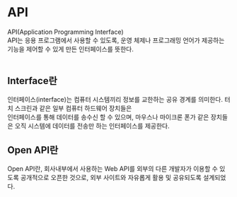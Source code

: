 # API

API(Application Programming Interface)</br>
API는 응용 프로그램에서 사용할 수 있도록, 운영 체제나 프로그래밍 언어가 제공하는 기능을 제어할 수 있게 만든 인터페이스를 뜻한다.
</br>
</br>

## Interface란

인터페이스(interface)는 컴퓨터 시스템끼리 정보를 교한하는 공유 경계를 의미한다. 터치 스크린과 같은 일부 컴퓨터 하드웨어 장치들은
</br>인터페이스를 통해 데이터를 송수신 할 수 있으며, 마우스나 마이크론 폰가 같은 장치들은 오직 시스템에 데이터를 전송만 하는 인터페이스를 제공한다.

## Open API란

Open API란, 회사내부에서 사용하는 Web API를 외부의 다른 개발자가 이용할 수 있도록 공개적으로 오픈한 것으로, 외부 사이트와 자유롭게 활용 및 공유되도록 설계되었다.
